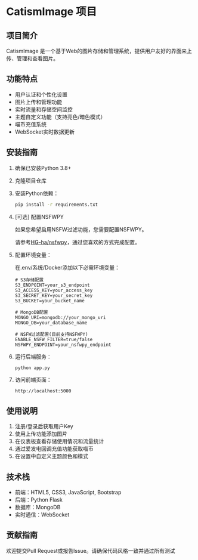 # CatismImage 项目

## 项目简介

CatismImage 是一个基于Web的图片存储和管理系统，提供用户友好的界面来上传、管理和查看图片。

## 功能特点

- 用户认证和个性化设置
- 图片上传和管理功能
- 实时流量和存储空间监控
- 主题自定义功能（支持亮色/暗色模式）
- 喵币充值系统
- WebSocket实时数据更新

## 安装指南

1. 确保已安装Python 3.8+
2. 克隆项目仓库
3. 安装Python依赖：

   ```bash
   pip install -r requirements.txt
   ```

4. [可选] 配置NSFWPY

   如果您希望启用NSFW过滤功能，您需要配置NSFWPY。

   请参考[HG-ha/nsfwpy](https://github.com/HG-ha/nsfwpy)，通过您喜欢的方式完成配置。

5. 配置环境变量：

   在.env/系统/Docker添加以下必需环境变量：

   ```plaintext
   # S3存储配置
   S3_ENDPOINT=your_s3_endpoint
   S3_ACCESS_KEY=your_access_key
   S3_SECRET_KEY=your_secret_key
   S3_BUCKET=your_bucket_name
   
   # MongoDB配置
   MONGO_URI=mongodb://your_mongo_uri
   MONGO_DB=your_database_name

   # NSFW过滤配置(目前支持NSFWPY)
   ENABLE_NSFW_FILTER=true/false
   NSFWPY_ENDPOINT=your_nsfwpy_endpoint
   ```

6. 运行后端服务：

   ```bsh
   python app.py
   ```

7. 访问前端页面：

   ```bash
   http://localhost:5000
   ```

## 使用说明

1. 注册/登录后获取用户Key
2. 使用上传功能添加图片
3. 在仪表板查看存储使用情况和流量统计
4. 通过爱发电回调充值功能获取喵币
5. 在设置中自定义主题颜色和模式

## 技术栈

- 前端：HTML5, CSS3, JavaScript, Bootstrap
- 后端：Python Flask
- 数据库：MongoDB
- 实时通信：WebSocket

## 贡献指南

欢迎提交Pull Request或报告Issue。请确保代码风格一致并通过所有测试
